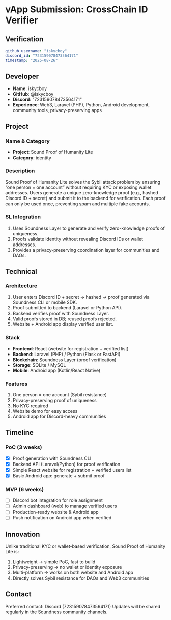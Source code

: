 # vApp Submission: CrossChain ID Verifier

## Verification

```yaml
github_username: "iskycboy"
discord_id: "723159078473564171"
timestamp: "2025-08-26"
```

## Developer

- **Name**: iskycboy
- **GitHub**: @iskycboy
- **Discord**: "723159078473564171"
- **Experience**: Web3, Laravel (PHP), Python, Android development, community tools, privacy-preserving apps

## Project

### Name & Category

- **Project**: Sound Proof of Humanity Lite
- **Category**: identity

### Description

Sound Proof of Humanity Lite solves the Sybil attack problem by ensuring “one person = one account” without requiring KYC or exposing wallet addresses.
Users generate a unique zero-knowledge proof (e.g., hashed Discord ID + secret) and submit it to the backend for verification. Each proof can only be used once, preventing spam and multiple fake accounts.

### SL Integration

1. Uses Soundness Layer to generate and verify zero-knowledge proofs of uniqueness.
2. Proofs validate identity without revealing Discord IDs or wallet addresses.
3. Provides a privacy-preserving coordination layer for communities and DAOs.

## Technical

### Architecture

1. User enters Discord ID + secret → hashed → proof generated via Soundness CLI or mobile SDK.
2. Proof submitted to backend (Laravel or Python API).
3. Backend verifies proof with Soundness Layer.
4. Valid proofs stored in DB; reused proofs rejected.
5. Website + Android app display verified user list.

### Stack

- **Frontend**: React (website for registration + verified list)
- **Backend**: Laravel (PHP) / Python (Flask or FastAPI)
- **Blockchain**: Soundness Layer (proof verification)
- **Storage**: SQLite / MySQL
- **Mobile**: Android app (Kotlin/React Native)

### Features

1. One person = one account (Sybil resistance)
2. Privacy-preserving proof of uniqueness
3. No KYC required
4. Website demo for easy access
5. Android app for Discord-heavy communities

## Timeline

### PoC (3 weeks)

- [x] Proof generation with Soundness CLI
- [x] Backend API (Laravel/Python) for proof verification
- [x] Simple React website for registration + verified users list
- [x] Basic Android app: generate + submit proof

### MVP (6 weeks)

- [ ] Discord bot integration for role assignment
- [ ] Admin dashboard (web) to manage verified users
- [ ] Production-ready website & Android app
- [ ] Push notification on Android app when verified

## Innovation

Unlike traditional KYC or wallet-based verification, Sound Proof of Humanity Lite is:

1. Lightweight → simple PoC, fast to build
2. Privacy-preserving → no wallet or identity exposure
3. Multi-platform → works on both website and Android app
4. Directly solves Sybil resistance for DAOs and Web3 communities

## Contact

Preferred contact: Discord (723159078473564171)
Updates will be shared regularly in the Soundness community channels.
